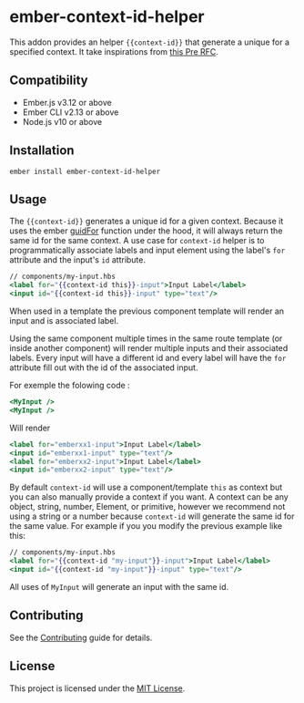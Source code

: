 ember-context-id-helper
==============================================================================

This addon provides an helper `{{context-id}}` that generate a unique for a specified context.
It take inspirations from [this Pre RFC](https://github.com/emberjs/rfcs/issues/612).

Compatibility
------------------------------------------------------------------------------

* Ember.js v3.12 or above
* Ember CLI v2.13 or above
* Node.js v10 or above

Installation
------------------------------------------------------------------------------

```shell
ember install ember-context-id-helper
```

Usage
------------------------------------------------------------------------------

The `{{context-id}}` generates a unique id for a given context. Because it uses the ember [guidFor](https://api.emberjs.com/ember/3.16/functions/@ember%2Fobject%2Finternals/guidFor) function under the hood, it will always return the same id for the same context.
A use case for `context-id` helper is to programmatically associate labels and input element using the label's `for` attribute and the input's `id` attribute.

```hbs
// components/my-input.hbs
<label for="{{context-id this}}-input">Input Label</label>
<input id="{{context-id this}}-input" type="text"/>
```

When used in a template the previous component template will render an input and is associated label.

Using the same component multiple times in the same route template (or inside another component) will render multiple inputs and their associated labels. Every input will have a different id and every label will have the `for` attribute fill out with the id of the associated input.

For exemple the folowing code :

```hbs
<MyInput />
<MyInput />
```

Will render

```hbs
<label for="emberxx1-input">Input Label</label>
<input id="emberxx1-input" type="text"/>
<label for="emberxx2-input">Input Label</label>
<input id="emberxx2-input" type="text"/>
```

By default `context-id` will use a component/template `this` as context but you can also manually provide a context if you want.
A context can be any object, string, number, Element, or primitive, however we recommend not using a string or a number because `context-id` will generate the same id for the same value.
For example if you you modify the previous example like this:

```hbs
// components/my-input.hbs
<label for="{{context-id "my-input"}}-input">Input Label</label>
<input id="{{context-id "my-input"}}-input" type="text"/>
```

All uses of `MyInput` will generate an input with the same id.

Contributing
------------------------------------------------------------------------------

See the [Contributing](CONTRIBUTING.md) guide for details.

License
------------------------------------------------------------------------------

This project is licensed under the [MIT License](LICENSE.md).
